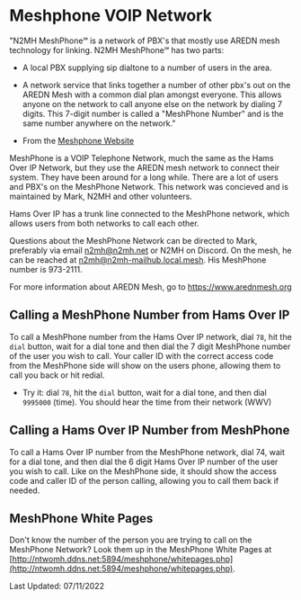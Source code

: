 # Meshphone VOIP Network

"N2MH MeshPhone℠ is a network of PBX's that mostly use AREDN mesh technology for linking. N2MH MeshPhone℠ has two parts:

* A local PBX supplying sip dialtone to a number of users in the area.
* A network service that links together a number of other pbx's out on the AREDN Mesh with a common dial plan amongst everyone. This allows anyone on the network to call anyone else on the network by dialing 7 digits. This 7-digit number is called a "MeshPhone Number" and is the same number anywhere on the network."

* From the [Meshphone Website](http://ntwomh.ddns.net:5894/meshphone/)

MeshPhone is a VOIP Telephone Network, much the same as the Hams Over IP Network, but they use the AREDN mesh network to connect their system. They have been around for a long while. There are a lot of users and PBX's on the MeshPhone Network. This network was concieved and is maintained by Mark, N2MH and other volunteers. 

Hams Over IP has a trunk line connected to the MeshPhone network, which allows users from both networks to call each other.

Questions about the MeshPhone Network can be directed to Mark, preferably via email n2mh@n2mh.net or N2MH on Discord. On the mesh, he can be reached at n2mh@n2mh-mailhub.local.mesh. His MeshPhone number is 973-2111.

For more information about AREDN Mesh, go to https://www.arednmesh.org

## Calling a MeshPhone Number from Hams Over IP

To call a MeshPhone number from the Hams Over IP network, dial ```78```, hit the ```dial``` button, wait for a dial tone and then dial the 7 digit MeshPhone number of the user you wish to call. Your caller ID with the correct access code from the MeshPhone side will show on the users phone, allowing them to call you back or hit redial.

* Try it: dial ```78```, hit the ```dial``` button, wait for a dial tone, and then dial ```9995000``` (time). You should hear the time from their network (WWV)

## Calling a Hams Over IP Number from MeshPhone

To call a Hams Over IP number from the MeshPhone network, dial 74, wait for a dial tone, and then dial the 6 digit Hams Over IP number of the user you wish to call. Like on the MeshPhone side, it should show the access code and caller ID of the person calling, allowing you to call them back if needed.

## MeshPhone White Pages

Don't know the number of the person you are trying to call on the MeshPhone Network? Look them up in the MeshPhone White Pages at [http://ntwomh.ddns.net:5894/meshphone/whitepages.php](http://ntwomh.ddns.net:5894/meshphone/whitepages.php).

Last Updated: 07/11/2022
